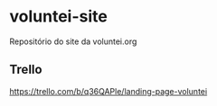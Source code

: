 # voluntei-site
Repositório do site da voluntei.org

## Trello
https://trello.com/b/q36QAPle/landing-page-voluntei
